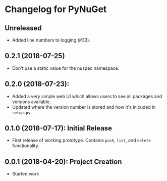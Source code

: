 # Changelog for PyNuGet


## Unreleased
+ Added line numbers to logging (#33).


## 0.2.1 (2018-07-25)
+ Don't use a static value for the nuspec namespace.


## 0.2.0 (2018-07-23):
+ Added a very simple web UI which allows users to see all packages and
  versions available.
+ Updated where the version number is stored and how it's inlcuded in
  `setup.py`.


## 0.1.0 (2018-07-17): Initial Release
+ First release of working prototype. Contains `push`, `list`, and
  `delete` functionality.


## 0.0.1 (2018-04-20): Project Creation
+ Started work

